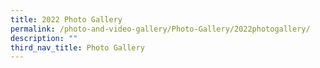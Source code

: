 ```yaml
---
title: 2022 Photo Gallery
permalink: /photo-and-video-gallery/Photo-Gallery/2022photogallery/
description: ""
third_nav_title: Photo Gallery
---
```

